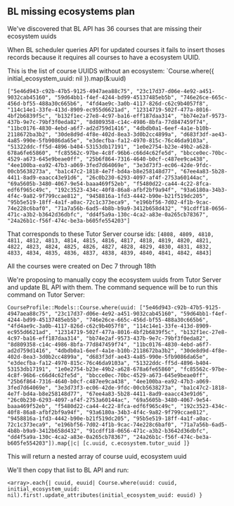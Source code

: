## BL missing ecosystems plan

We've discovered that BL API has 36 courses that are missing their ecosystem uuids

When BL scheduler queries API for updated courses it fails to insert thoses records because it requires all courses to have a ecosystem UUID.

This is the list of course UUIDS without an ecosystem:
`Course.where({ initial_ecosystem_uuid: nil }).map(&:uuid)

`
["5e46d943-c92b-47b5-9125-4947aea88c75", "23c17d37-d06e-4e92-a451-9032cab45160", "59d64bb1-f4ef-4244-bd99-45137485eb5b", "746e26ce-665c-456d-bf55-488a30c665b6", "4fd4ae9c-3a0b-4117-826d-c62c9b4057f8", "114c14e1-33fe-413d-8909-ec955d6621ad", "12314719-502f-477a-8016-4bf2b6839f5c", "b132f1ec-27e8-4c97-ba16-eff187daa314", "bb74e2af-9573-437b-9e7c-79bf3f0eda82", "8d809358-c14c-4986-8bfa-77d847459f74", "11bc0176-4830-4ebd-a6f7-ad2d759d1416", "4dbdb0a1-6eef-4a1e-b10b-2118672ba3b2", "30de8d9d-4f8e-402d-8ea3-3d0b2cc4899a", "d683f3df-ae43-4a85-990e-5fb9086da65e", "e3decfba-fa12-4970-815c-76c46da9103a", "51322ddc-ff5d-4896-b404-53153db17191", "1e0e2754-b23e-49b2-a628-678a6fe65860", "fc85562c-97be-4c8f-96b6-c66d4c62fe5d", "bbcce0ec-70bc-4529-a673-645e9beae0ff", "25b6f864-7316-4640-b0cf-c487ee9ca438", "4ee100ba-ea92-47b3-a069-3fed7d64069e", "3e3d73f3-ec06-42de-9fdc-00cb5638273a", "ba1c47c2-1818-4e7f-bd4a-b8e258148d77", "67ee4a83-5b28-4411-8ad9-eaacc43e91d6", "26c0b230-6293-4097-af4f-2753a60144ac", "69a5605b-3480-4067-9e54-baaa469f52eb", "f5480d22-ca44-4c22-8fca-edf6f965c49c", "192c3523-434c-40f8-86a8-afbf2bf9a94f", "93a6180a-34b3-4f4c-9a82-9f799ccae812", "9458816a-1fd3-4442-b90e-b21f519dc205", "95b5e519-18ff-4a1f-a0ac-72c1c373eca9", "e196bf56-7d02-4f1b-9cac-74e228c6baf0", "71a7a56b-6ad5-4b8b-b9a9-3412b658d432", "91cdff18-0656-471c-a3b2-b3642d36dbfc", "dd4f5a9a-130c-4ca2-a83e-0a265cb78367", "24a26b1c-f56f-474c-be3a-b605fe554203"]
`

That corresponds to these Tutor Server course ids:
`[4808, 4809, 4810, 4811, 4812, 4813, 4814, 4815, 4816, 4817, 4818, 4819, 4820, 4821, 4822, 4823, 4824, 4825, 4826, 4827, 4828, 4829, 4830, 4831, 4832, 4833, 4834, 4835, 4836, 4837, 4838, 4839, 4840, 4841, 4842, 4843]`

All the courses were created on Dec 7 through 18th

We're proposing to manually copy the ecosystem uuids from Tutor Server and update BL API with them.  The command sequence will be to run this command on Tutor Server:

`CourseProfile::Models::Course.where(uuid: ["5e46d943-c92b-47b5-9125-4947aea88c75", "23c17d37-d06e-4e92-a451-9032cab45160", "59d64bb1-f4ef-4244-bd99-45137485eb5b", "746e26ce-665c-456d-bf55-488a30c665b6", "4fd4ae9c-3a0b-4117-826d-c62c9b4057f8", "114c14e1-33fe-413d-8909-ec955d6621ad", "12314719-502f-477a-8016-4bf2b6839f5c", "b132f1ec-27e8-4c97-ba16-eff187daa314", "bb74e2af-9573-437b-9e7c-79bf3f0eda82", "8d809358-c14c-4986-8bfa-77d847459f74", "11bc0176-4830-4ebd-a6f7-ad2d759d1416", "4dbdb0a1-6eef-4a1e-b10b-2118672ba3b2", "30de8d9d-4f8e-402d-8ea3-3d0b2cc4899a", "d683f3df-ae43-4a85-990e-5fb9086da65e", "e3decfba-fa12-4970-815c-76c46da9103a", "51322ddc-ff5d-4896-b404-53153db17191", "1e0e2754-b23e-49b2-a628-678a6fe65860", "fc85562c-97be-4c8f-96b6-c66d4c62fe5d", "bbcce0ec-70bc-4529-a673-645e9beae0ff", "25b6f864-7316-4640-b0cf-c487ee9ca438", "4ee100ba-ea92-47b3-a069-3fed7d64069e", "3e3d73f3-ec06-42de-9fdc-00cb5638273a", "ba1c47c2-1818-4e7f-bd4a-b8e258148d77", "67ee4a83-5b28-4411-8ad9-eaacc43e91d6", "26c0b230-6293-4097-af4f-2753a60144ac", "69a5605b-3480-4067-9e54-baaa469f52eb", "f5480d22-ca44-4c22-8fca-edf6f965c49c", "192c3523-434c-40f8-86a8-afbf2bf9a94f", "93a6180a-34b3-4f4c-9a82-9f799ccae812", "9458816a-1fd3-4442-b90e-b21f519dc205", "95b5e519-18ff-4a1f-a0ac-72c1c373eca9", "e196bf56-7d02-4f1b-9cac-74e228c6baf0", "71a7a56b-6ad5-4b8b-b9a9-3412b658d432", "91cdff18-0656-471c-a3b2-b3642d36dbfc", "dd4f5a9a-130c-4ca2-a83e-0a265cb78367", "24a26b1c-f56f-474c-be3a-b605fe554203"]).map{|c| [c.uuid, c.ecosystem.tutor_uuid ]}`

This will return a nested array of course uuid, ecosystem uuid

We'll then copy that list to BL API and run:

`<array>.each{| cuuid, euuid| Course.where(uuid: cuuid, initial_ecosystem_uuid: nil).first!.update_attributes(initial_ecosystem_uuid: euuid) }`

